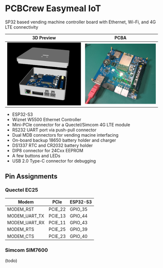 # PCBCrew Easymeal IoT

SP32 based vending machine controller board with Ethernet, Wi-Fi, and 4G LTE connectivity

| 3D Preview                                                     | PCBA                                                       |
| -------------------------------------------------------------- | ---------------------------------------------------------- |
| ![pcbcrew-easymeal-iot-3d-preview](./doc/image/3d-preview.png) | ![pcbcrew-easymeal-iot-pcb-assembly](./doc/image/pcba.png) |

* ESP32-S3
* Wiznet W5500 Ethernet Controller
* Mini-PCIe connector for a Quectel/Simcom 4G LTE module
* RS232 UART port via push-pull connector
* Dual MDB connectors for vending macine interfacing
* On-board backup 18650 battery holder and charger
* DS1337 RTC and CR2032 battery holder
* DIP8 connector for 24Cxx EEPROM
* A few buttons and LEDs
* USB 2.0 Type-C connector for debugging

## Pin Assignments

### Quectel EC25

| Modem         | PCIe    | ESP32-S3 |
| ------------- | ------- | -------- |
| MODEM_RST     | PCIE_22 | GPIO_35  |
| MODEM_UART_TX | PCIE_13 | GPIO_44  |
| MODEM_UART_RX | PCIE_11 | GPIO_43  |
| MODEM_RTS     | PCIE_25 | GPIO_39  |
| MODEM_CTS     | PCIE_23 | GPIO_40  |

### Simcom SIM7600

(todo)
